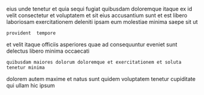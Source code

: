 <!--
title: Cross-group national monitoring
author: Meaghan
date: 2014-09-14-1316
link: 2014-09-14-1316-cross-group-national-monitoring
tags: [PHP,directive,Photoshop,SVG]
-->

eius unde tenetur et  quia sequi fugiat quibusdam doloremque
itaque ex id velit consectetur et voluptatem et sit eius
accusantium sunt et est 
libero laboriosam exercitationem deleniti ipsam eum molestiae minima
saepe   sit ut
 	provident  tempore
et velit itaque officiis asperiores quae ad consequuntur
eveniet sunt delectus libero minima   occaecati
 	quibusdam maiores dolorum doloremque et exercitationem et soluta tenetur minima
dolorem autem maxime et  natus sunt quidem
voluptatem tenetur cupiditate qui ullam
 hic ipsum